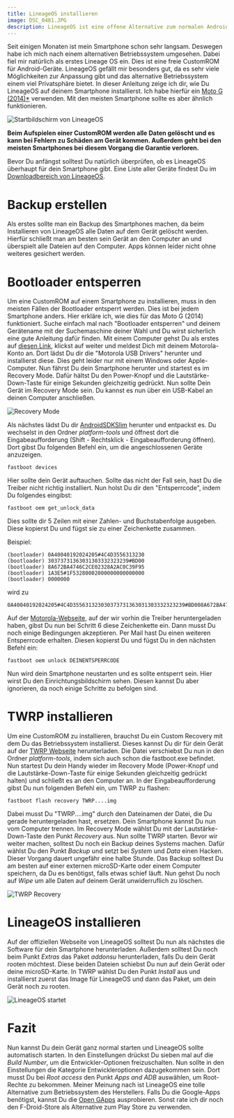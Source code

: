 ```yaml
---
title: LineageOS installieren
image: DSC_0481.JPG
description: LineageOS ist eine offene Alternative zum normalen Android. In dieser Anleitung zeige ich dir Schritt für Schritt, wie Du die CustomROM installieren kannst.
---
```


Seit einigen Monaten ist mein Smartphone schon sehr langsam. Deswegen habe ich mich nach einem alternativen Betriebssystem umgesehen. Dabei fiel mir natürlich als erstes Lineage OS ein. Dies ist eine freie CustomROM für Android-Geräte. LineageOS gefällt mir besonders gut, da es sehr viele Möglichkeiten zur Anpassung gibt und das alternative Betriebssystem einem viel Privatsphäre bietet. In dieser Anleitung zeige ich dir, wie Du LineageOS auf deinem Smartphone installierst. Ich habe hierfür ein [Moto G (2014)*](https://amzn.to/2InVkBH) verwenden. Mit den meisten Smartphone sollte es aber ähnlich funktionieren.

![Startbildschirm von LineageOS](DSC_0490.JPG)

**Beim Aufspielen einer CustomROM werden alle Daten gelöscht und es kann bei Fehlern zu Schäden am Gerät kommen. Außerdem geht bei den meisten Smartphones bei diesem Vorgang die Garantie verloren.**

Bevor Du anfängst solltest Du natürlich überprüfen, ob es LineageOS überhaupt für dein Smartphone gibt. Eine Liste aller Geräte findest Du im [Downloadbereich von LineageOS](https://download.lineageos.org/).

# Backup erstellen

Als erstes sollte man ein Backup des Smartphones machen, da beim Installieren von LineageOS alle Daten auf dem Gerät gelöscht werden. Hierfür schließt man am besten sein Gerät an den Computer an und überspielt alle Dateien auf den Computer. Apps können leider nicht ohne weiteres gesichert werden.

# Bootloader entsperren

Um eine CustomROM auf einem Smartphone zu installieren, muss in den meisten Fällen der Bootloader entsperrt werden. Dies ist bei jedem Smartphone anders. Hier erkläre ich, wie dies für das Moto G (2014) funktioniert. Suche einfach mal nach "Bootloader entsperren" und deinem Gerätename mit der Suchemaschine deiner Wahl und Du wirst sicherlich eine gute Anleitung dafür finden. Mit einem Computer gehst Du als erstes auf [diesen Link](https://motorola-global-portal.custhelp.com/app/standalone/bootloader/unlock-your-device-a), klickst auf weiter und meldest Dich mit deinem Motorola-Konto an. Dort lädst Du dir die "Motorola USB Drivers" herunter und installierst diese. Dies geht leider nur mit einem Windows oder Apple-Computer. Nun fährst Du dein Smartphone herunter und startest es im Recovery Mode. Dafür hältst Du den Power-Knopf und die Lautstärke-Down-Taste für einige Sekunden gleichzeitig gedrückt. Nun sollte Dein Gerät im Recovery Mode sein. Du kannst es nun über ein USB-Kabel an deinen Computer anschließen.

![Recovery Mode](DSC_0477.JPG)

Als nächstes lädst Du dir [AndroidSDKSlim](https://mega.nz/#!ZZdSGaiZ!lvupzZWRPj8kfH2kCW-Y_hKd5zkTFsyy3IwbDNWbVt8) herunter und entpackst es. Du wechselst in den Ordner *platform-tools* und öffnest dort die Eingabeaufforderung (Shift - Rechtsklick - Eingabeaufforderung öffnen). Dort gibst Du folgenden Befehl ein, um die angeschlossenen Geräte anzuzeigen.

    fastboot devices

Hier sollte dein Gerät auftauchen. Sollte das nicht der Fall sein, hast Du die Treiber nicht richtig installiert. Nun holst Du dir den "Entsperrcode", indem Du folgendes eingibst:

    fastboot oem get_unlock_data

Dies sollte dir 5 Zeilen mit einer Zahlen- und Buchstabenfolge ausgeben. Diese kopierst Du und fügst sie zu einer Zeichenkette zusammen.

Beispiel:

    (bootloader) 0A40040192024205#4C4D3556313230
    (bootloader) 30373731363031303332323239#BD00
    (bootloader) 8A672BA4746C2CE02328A2AC0C39F95
    (bootloader) 1A3E5#1F53280002000000000000000
    (bootloader) 0000000

wird zu

    0A40040192024205#4C4D355631323030373731363031303332323239#BD008A672BA4746C2CE02328A2AC0C39F951A3E5#1F532800020000000000000000000000

Auf der [Motorola-Webseite](https://motorola-global-portal.custhelp.com/app/standalone%2Fbootloader%2Funlock-your-device-b), auf der wir vorhin die Treiber heruntergeladen haben, gibst Du nun bei Schritt 6 diese Zeichenkette ein. Dann musst Du noch einige Bedingungen akzeptieren. Per Mail hast Du einen weiteren Entsperrcode erhalten. Diesen kopierst Du und fügst Du in den nächsten Befehl ein:

    fastboot oem unlock DEINENTSPERRCODE

Nun wird dein Smartphone neustarten und es sollte entsperrt sein. Hier wirst Du den Einrichtungsbildschirm sehen. Diesen kannst Du aber ignorieren, da noch einige Schritte zu befolgen sind.

# TWRP installieren

Um eine CustomROM zu installieren, brauchst Du ein Custom Recovery mit dem Du das Betriebssystem installierst. Dieses kannst Du dir für dein Gerät auf der [TWRP Webseite](https://dl.twrp.me/) herunterladen. Die Datei verschiebst Du nun in den Ordner *platform-tools*, indem sich auch schon die fastboot.exe befindet. Nun startest Du dein Handy wieder im Recovery Mode (Power-Knopf und die Lautstärke-Down-Taste für einige Sekunden gleichzeitig gedrückt halten) und schließt es an den Computer an. In der Eingabeaufforderung gibst Du nun folgenden Befehl ein, um TWRP zu flashen:

    fastboot flash recovery TWRP....img

Dabei musst Du "TWRP....img" durch den Dateinamen der Datei, die Du gerade heruntergeladen hast, ersetzen. Dein Smartphone kannst Du nun vom Computer trennen. Im Recovery Mode wählst Du mit der Lautstärke-Down-Taste den Punkt *Recovery* aus. Nun sollte TWRP starten. Bevor wir weiter machen, solltest Du noch ein Backup deines Systems machen. Dafür wählst Du den Punkt *Backup* und setzt bei *System* und *Data* einen Hacken. Dieser Vorgang dauert ungefähr eine halbe Stunde. Das Backup solltest Du am besten auf einer externen microSD-Karte oder einem Computer speichern, da Du es benötigst, falls etwas schief läuft. Nun gehst Du noch auf *Wipe* um alle Daten auf deinem Gerät unwiderruflich zu löschen.

![TWRP Recovery](DSC_0464.JPG)

# LineageOS installieren

Auf der offiziellen Webseite von LineageOS solltest Du nun als nächstes die Software für dein Smartphone herunterladen. Außerdem solltest Du noch beim Punkt *Extras* das Paket *addonsu* herunterladen, falls Du dein Gerät rooten möchtest. Diese beiden Dateien schiebst Du nun auf dein Gerät oder deine microSD-Karte. In TWRP wählst Du den Punkt *Install* aus und installierst zuerst das Image für LineageOS und dann das Paket, um dein Gerät noch zu rooten.

![LineageOS startet](DSC_0479.JPG)

# Fazit

Nun kannst Du dein Gerät ganz normal starten und LineageOS sollte automatisch starten. In den Einstellungen drückst Du sieben mal auf die *Build Number*, um die Entwickler-Optionen freizuschalten. Nun sollte in den Einstellungen die Kategorie Entwickleroptionen dazugekommen sein. Dort musst Du bei *Root access* den Punkt *Apps and ADB* auswählen, um Root-Rechte zu bekommen. Meiner Meinung nach ist LineageOS eine tolle Alternative zum Betriebssystem des Herstellers. Falls Du die Google-Apps benötigst, kannst Du die [Open GApps](http://opengapps.org/) ausprobieren. Sonst rate ich dir noch den F-Droid-Store als Alternative zum Play Store zu verwenden.
